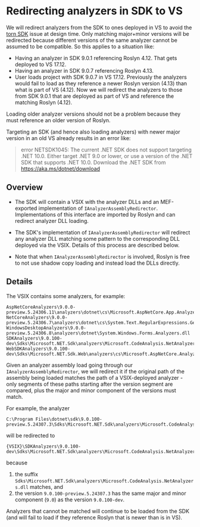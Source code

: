 # Redirecting analyzers in SDK to VS

We will redirect analyzers from the SDK to ones deployed in VS to avoid the [torn SDK][torn-sdk] issue at design time.
Only matching major+minor versions will be redirected because different versions of the same analyzer cannot be assumed to be compatible.
So this applies to a situation like:
- Having an analyzer in SDK 9.0.1 referencing Roslyn 4.12. That gets deployed to VS 17.12.
- Having an analyzer in SDK 9.0.7 referencing Roslyn 4.13.
- User loads project with SDK 9.0.7 in VS 17.12.
  Previously the analyzers would fail to load as they reference a newer Roslyn version (4.13) than what is part of VS (4.12).
  Now we will redirect the analyzers to those from SDK 9.0.1 that are deployed as part of VS and reference the matching Roslyn (4.12).

Loading older analyzer versions should not be a problem because they must reference an older version of Roslyn.

Targeting an SDK (and hence also loading analyzers) with newer major version in an old VS already results in an error like:

> error NETSDK1045: The current .NET SDK does not support targeting .NET 10.0.
> Either target .NET 9.0 or lower, or use a version of the .NET SDK that supports .NET 10.0.
> Download the .NET SDK from https://aka.ms/dotnet/download

## Overview

- The SDK will contain a VSIX with the analyzer DLLs and an MEF-exported implementation of `IAnalyzerAssemblyRedirector`.
  Implementations of this interface are imported by Roslyn and can redirect analyzer DLL loading.

- The SDK's implementation of `IAnalyzerAssemblyRedirector` will redirect any analyzer DLL matching some pattern
  to the corresponding DLL deployed via the VSIX.
  Details of this process are described below.

- Note that when `IAnalyzerAssemblyRedirector` is involved, Roslyn is free to not use shadow copy loading and instead load the DLLs directly.

## Details

The VSIX contains some analyzers, for example:

```
AspNetCoreAnalyzers\9.0.0-preview.5.24306.11\analyzers\dotnet\cs\Microsoft.AspNetCore.App.Analyzers.dll
NetCoreAnalyzers\9.0.0-preview.5.24306.7\analyzers\dotnet\cs\System.Text.RegularExpressions.Generator.dll
WindowsDesktopAnalyzers\9.0.0-preview.5.24306.8\analyzers\dotnet\System.Windows.Forms.Analyzers.dll
SDKAnalyzers\9.0.100-dev\Sdks\Microsoft.NET.Sdk\analyzers\Microsoft.CodeAnalysis.NetAnalyzers.dll
WebSDKAnalyzers\9.0.100-dev\Sdks\Microsoft.NET.Sdk.Web\analyzers\cs\Microsoft.AspNetCore.Analyzers.dll
```

Given an analyzer assembly load going through our `IAnalyzerAssemblyRedirector`,
we will redirect it if the original path of the assembly being loaded matches the path of a VSIX-deployed analyzer -
only segments of these paths starting after the version segment are compared,
plus the major and minor component of the versions must match.

For example, the analyzer

```
C:\Program Files\dotnet\sdk\9.0.100-preview.5.24307.3\Sdks\Microsoft.NET.Sdk\analyzers\Microsoft.CodeAnalysis.NetAnalyzers.dll
```

will be redirected to

```
{VSIX}\SDKAnalyzers\9.0.100-dev\Sdks\Microsoft.NET.Sdk\analyzers\Microsoft.CodeAnalysis.NetAnalyzers.dll
```

because
1. the suffix `Sdks\Microsoft.NET.Sdk\analyzers\Microsoft.CodeAnalysis.NetAnalyzers.dll` matches, and
2. the version `9.0.100-preview.5.24307.3` has the same major and minor component (`9.0`) as the version `9.0.100-dev`.

Analyzers that cannot be matched will continue to be loaded from the SDK
(and will fail to load if they reference Roslyn that is newer than is in VS).

[torn-sdk]: https://github.com/dotnet/sdk/issues/42087
